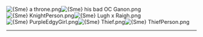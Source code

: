 ![{Sme} a throne.png](https://raw.githubusercontent.com/Klokinator/FE-Repo/main/Portrait%20Repository/Spriting%20Community%20OC's%20(Grouped%20by%20Artist)/Sme/%7BSme%7D%20a%20throne.png "{Sme} a throne.png")![{Sme} his bad OC Ganon.png](https://raw.githubusercontent.com/Klokinator/FE-Repo/main/Portrait%20Repository/Spriting%20Community%20OC's%20(Grouped%20by%20Artist)/Sme/%7BSme%7D%20his%20bad%20OC%20Ganon.png "{Sme} his bad OC Ganon.png")![{Sme} KnightPerson.png](https://raw.githubusercontent.com/Klokinator/FE-Repo/main/Portrait%20Repository/Spriting%20Community%20OC's%20(Grouped%20by%20Artist)/Sme/%7BSme%7D%20KnightPerson.png "{Sme} KnightPerson.png")![{Sme} Lugh x Raigh.png](https://raw.githubusercontent.com/Klokinator/FE-Repo/main/Portrait%20Repository/Spriting%20Community%20OC's%20(Grouped%20by%20Artist)/Sme/%7BSme%7D%20Lugh%20x%20Raigh.png "{Sme} Lugh x Raigh.png")![{Sme} PurpleEdgyGirl.png](https://raw.githubusercontent.com/Klokinator/FE-Repo/main/Portrait%20Repository/Spriting%20Community%20OC's%20(Grouped%20by%20Artist)/Sme/%7BSme%7D%20PurpleEdgyGirl.png "{Sme} PurpleEdgyGirl.png")![{Sme} Thief.png](https://raw.githubusercontent.com/Klokinator/FE-Repo/main/Portrait%20Repository/Spriting%20Community%20OC's%20(Grouped%20by%20Artist)/Sme/%7BSme%7D%20Thief.png "{Sme} Thief.png")![{Sme} ThiefPerson.png](https://raw.githubusercontent.com/Klokinator/FE-Repo/main/Portrait%20Repository/Spriting%20Community%20OC's%20(Grouped%20by%20Artist)/Sme/%7BSme%7D%20ThiefPerson.png "{Sme} ThiefPerson.png")



----

